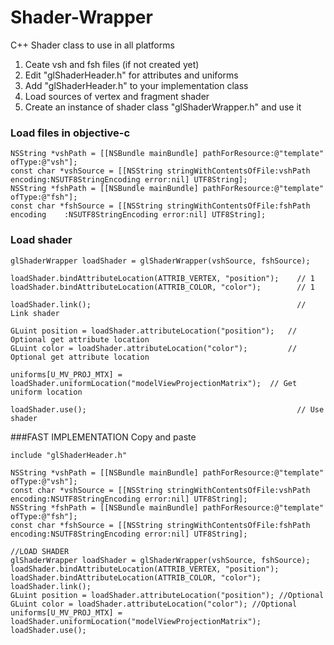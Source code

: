 Shader-Wrapper
==============

C++ Shader class to use in all platforms

1. Ceate vsh and fsh files (if not created yet)
2. Edit "glShaderHeader.h" for attributes and uniforms
3. Add "glShaderHeader.h" to your implementation class
4. Load sources of vertex and fragment shader
5. Create an instance of shader class "glShaderWrapper.h" and use it


### Load files in objective-c     

    NSString *vshPath = [[NSBundle mainBundle] pathForResource:@"template" ofType:@"vsh"];
    const char *vshSource = [[NSString stringWithContentsOfFile:vshPath encoding:NSUTF8StringEncoding error:nil] UTF8String];
    NSString *fshPath = [[NSBundle mainBundle] pathForResource:@"template" ofType:@"fsh"];
    const char *fshSource = [[NSString stringWithContentsOfFile:fshPath encoding    :NSUTF8StringEncoding error:nil] UTF8String];


### Load shader 
    glShaderWrapper loadShader = glShaderWrapper(vshSource, fshSource);
    
    loadShader.bindAttributeLocation(ATTRIB_VERTEX, "position");    // 1
    loadShader.bindAttributeLocation(ATTRIB_COLOR, "color");        // 1
    
    loadShader.link();                                              // Link shader

    GLuint position = loadShader.attributeLocation("position");   // Optional get attribute location
    GLuint color = loadShader.attributeLocation("color");         // Optional get attribute location

    uniforms[U_MV_PROJ_MTX] = loadShader.uniformLocation("modelViewProjectionMatrix");  // Get uniform location
    
    loadShader.use();                                               // Use shader
    

###FAST IMPLEMENTATION 
Copy and paste

    include "glShaderHeader.h"

    NSString *vshPath = [[NSBundle mainBundle] pathForResource:@"template" ofType:@"vsh"];
    const char *vshSource = [[NSString stringWithContentsOfFile:vshPath encoding:NSUTF8StringEncoding error:nil] UTF8String]; 
    NSString *fshPath = [[NSBundle mainBundle] pathForResource:@"template" ofType:@"fsh"]; 
    const char *fshSource = [[NSString stringWithContentsOfFile:fshPath encoding:NSUTF8StringEncoding error:nil] UTF8String];
    
    //LOAD SHADER
    glShaderWrapper loadShader = glShaderWrapper(vshSource, fshSource);
    loadShader.bindAttributeLocation(ATTRIB_VERTEX, "position");
    loadShader.bindAttributeLocation(ATTRIB_COLOR, "color");
    loadShader.link();
    GLuint position = loadShader.attributeLocation("position"); //Optional
    GLuint color = loadShader.attributeLocation("color"); //Optional
    uniforms[U_MV_PROJ_MTX] = loadShader.uniformLocation("modelViewProjectionMatrix");
    loadShader.use();
